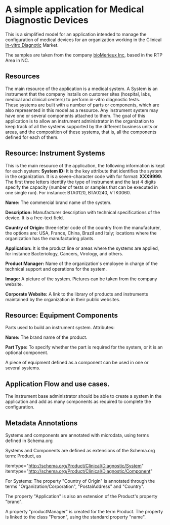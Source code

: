 # A simple application for Medical Diagnostic Devices

This is a simplified model for an application intended to manage the configuration of medical devices for an organization working in the Clinical [In-vitro Diagnotic](http://en.wikipedia.org/wiki/In_vitro_diagnostics) Market. 

The samples are taken from the company [bioMerieux Inc](www.biomerieux.com), based in the RTP Area in NC.


## Resources

The main resource of the application is a medical system. A System is an instrument that the company installs on customer sites (hospital, labs, medical and clinical centers) to perform in-vitro diagnostic tests.  
These systems are built with a number of parts or components, which are also represented in this model as a resource. Any instrument system may have one or several components attached to them. 
The goal of this application is to allow an instrument administrator in the organization to keep track of all the systems supported by the different business units or areas, and the composition of these systems, that is, all the components defined for each of them. 

## Resource: Instrument Systems 
This is the main resource of the application, the following information is kept for each system:
**System ID:** It is the key attribute that identifies the system in the organization. It is a seven-character code with for format: **XXX9999**. The first three letters identify the type of instrument and the last 4 digits specify the capacity (number of tests or samples that can be executed in one single run). For instance: BTA0120, BTA0240, VTK0060.

**Name:** The commercial brand name of the system.

**Description:** Manufacturer description with technical specifications of the device. It is a free-text field. 

**Country of Origin:** three-letter code of the country from the manufacturer, the options are: USA, France, China, Brazil and Italy; locations where the organization has the manufacturing plants. 

**Application:** It is the product line or areas where the systems are applied, for instance Bacteriology, Cancers, Virology, and others.

**Product Manager:** Name of the organization's employee in charge of the technical support and operations for the system. 

**Image:** A picture of the system. Pictures can be taken from the company website. 

**Corporate Website:** A link to the library of products and instruments maintained by the organization in their public websites. 


## Resource: Equipment Components
Parts used to build an instrument system. Attributes:

**Name:** The brand name of the product. 

**Part Type:** To specify whether the part is required for the system, or it is an optional component. 

A piece of equipment defined as  a component can be used in one or several systems. 


## Application Flow and use cases. 
The instrument base administrator should be able to create a system in the application and add as many components as required to complete the configuration. 

## Metadata Annotations
Systems and components are annotated with microdata, using terms defined in Schema.org 

Systems and Components are defined as extensions of the Schema.org term: Product, as
 
 itemtype="http://schema.org/Product/Clinical/Diagnostic/System"
 itemtype="http://schema.org/Product/Clinical/Diagnostic/Component"

For Systems:
The property "Country of Origin" is annotated through the terms "Organization/Corporation", "PostalAddress" and "Country".

The property "Application" is also an extension of the Product's property "brand". 

A property "productManager" is created for the term Product. The property is linked to the class "Person", using the standard property "name".




 

